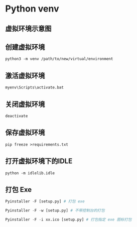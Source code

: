 # Python venv

## 虚拟环境示意图

## 创建虚拟环境

`python3 -m venv /path/to/new/virtual/environment`

## 激活虚拟环境

`myenv\Scripts\activate.bat`

## 关闭虚拟环境

`deactivate`

## 保存虚拟环境

`pip freeze >requirements.txt`

## 打开虚拟环境下的IDLE

`python -m idlelib.idle`

## 打包 Exe

```python
Pyinstaller -F [setup.py] # 打包 exe

Pyinstaller -F -w [setup.py] # 不带控制台的打包

Pyinstaller -F -i xx.ico [setup.py] # 打包指定 exe 图标打包
```